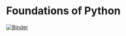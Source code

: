 # Foundations of Python

[![Binder](https://mybinder.org/badge_logo.svg)](https://mybinder.org/v2/gh/denisemauldin/ITFDNPython/master?filepath=https%3A%2F%2Fgithub.com%2Fdenisemauldin%2FITFDNPython%2Fblob%2Fmaster%2FSales_Analysis.ipynb)
